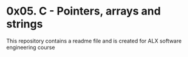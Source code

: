 # 0x05. C - Pointers, arrays and strings
This repository contains a readme file and is created for ALX software engineering course

